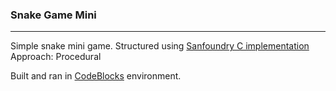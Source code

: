 ### Snake Game Mini

---

Simple snake mini game.
Structured using <a href="https://www.sanfoundry.com/c-program-snake-game/">Sanfoundry C implementation</a>
Approach: Procedural

Built and ran in <a href="https://www.codeblocks.org/downloads/">CodeBlocks</a> environment.
